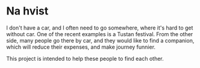 Na hvist
========

I don't have a car, and I often need to go somewhere, where it's hard to get
without car. One of the recent examples is a Tustan festival.
From the other side, many people go there by car, and they would like to find
a companion, which will reduce their expenses, and make journey funnier.

This project is intended to help these people to find each other.
